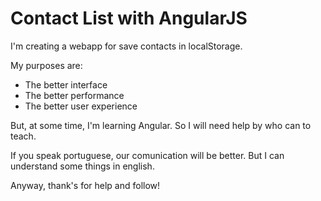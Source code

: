 Contact List with AngularJS
==============================

I'm creating a webapp for save contacts in localStorage.

My purposes are:
*    The better interface
*    The better performance
*    The better user experience

But, at some time, I'm learning Angular. So I will need help by who can to teach.

If you speak portuguese, our comunication will be better. But I can understand some things in english.

Anyway, thank's for help and follow!